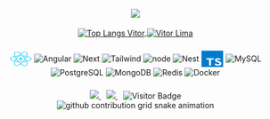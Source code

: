<p align="center">
  <!-- Typing SVG by DenverCoder1 - https://github.com/DenverCoder1/readme-typing-svg -->
  <a href="https://github.com/DenverCoder1/readme-typing-svg">
    <img src="https://readme-typing-svg.demolab.com/?lines=Full%20Stack%20Developer;&font=Fira%20Code&center=true&width=600&height=45&color=FFA500&vCenter=true&pause=1000&size=22" />
  </a>
</p>


<!-- GITHUB STATS -->
<div align="center">
  <a href="https://github.com/VitorSLima/github-readme-stats">
    <img align="center" height="197" src="https://github-readme-stats.vercel.app/api/top-langs/?username=VitorSLima&layout=compact&theme=vision-friendly-dark" alt="Top Langs Vitor" />
  </a>

  <a href="https://github-readme-streak-stats.herokuapp.com">
    <img align="center" src="https://github-readme-streak-stats.herokuapp.com?user=VitorSLima&theme=highcontrast" alt="Vitor Lima" />
  </a>
</div>

###

<!-- STACKS ICONS -->
<div align="center" style="display: inline_block">
  
  <!-- Icon React -->
  <img align="center" alt="React" height="30" width="40" src="https://raw.githubusercontent.com/devicons/devicon/master/icons/react/react-original.svg">
  <!-- Icon Angular -->
  <img align="center" alt="Angular" height="30" width="40" src="https://cdn.jsdelivr.net/gh/devicons/devicon/icons/angularjs/angularjs-original.svg">
  <!-- Icon Next -->
  <img align="center" alt="Next" height="30" width="40" src="https://cdn.jsdelivr.net/gh/devicons/devicon@latest/icons/nextjs/nextjs-original.svg" />
  <!-- Icon Tailwind -->
  <img align="center" alt="Tailwind" height="30" width="40" src="https://cdn.jsdelivr.net/gh/devicons/devicon@latest/icons/tailwindcss/tailwindcss-original.svg" />

  <!-- Icon Node.js -->
  <img align="center" alt="node" height="30" width="40" src="https://cdn.jsdelivr.net/gh/devicons/devicon@latest/icons/nodejs/nodejs-original.svg" />
  <!-- Icon Nest -->
  <img align="center" alt="Nest" height="30" width="40" src="https://cdn.jsdelivr.net/gh/devicons/devicon@latest/icons/nestjs/nestjs-original.svg" />          
  <!-- Icon TS -->
  <img align="center" alt="TS" height="30" width="40" src="https://raw.githubusercontent.com/devicons/devicon/master/icons/typescript/typescript-original.svg" />

  <!-- Icon MySQL -->
  <img align="center" alt="MySQL" height="30" width="40" src="https://cdn.jsdelivr.net/gh/devicons/devicon@latest/icons/mysql/mysql-original.svg" />
  <!-- Icon PostgreSQL -->
  <img align="center" alt="PostgreSQL" height="30" width="40" src="https://cdn.jsdelivr.net/gh/devicons/devicon@latest/icons/postgresql/postgresql-original.svg" />
  <!-- Icon MongoDB -->
  <img align="center" alt="MongoDB" height="30" width="40" src="https://cdn.jsdelivr.net/gh/devicons/devicon@latest/icons/mongodb/mongodb-original.svg" />
  <!-- Icon Redis -->
  <img align="center" alt="Redis" height="30" width="40" src="https://cdn.jsdelivr.net/gh/devicons/devicon@latest/icons/redis/redis-original.svg" />

  <!-- Icon Docker -->
  <img align="center" alt="Docker" height="30" width="40" src="https://cdn.jsdelivr.net/gh/devicons/devicon/icons/docker/docker-original.svg" />

  <!-- Profile Picture -->
  <!-- <img align="right" alt="Vitor-pic" height="150" src="https://lh3.googleusercontent.com/a/ACg8ocLATfW9lZKkN-ylN0w7oZp_xaf_zBPA3W7PMjGPv8hHIhP-P1o=s576-c-no"> -->

  
###


  <!-- CONTACT BADGES -->
  <div style="display: inline_block">
    <!-- Icon Linkedin link -->
    <a href="https://www.linkedin.com/in/vitors-lima/" target="_blank" style="margin-right: 10px;">
      <img src="https://img.shields.io/badge/-LinkedIn-%230077B5?style=for-the-badge&logo=linkedin&logoColor=white">
    </a>
    <!-- Icon Gmail link -->
    <a href="mailto:dev.vitorlima@gmail.com" style="margin-right: 10px;">
      <img src="https://img.shields.io/badge/Gmail-D14836?style=for-the-badge&logo=gmail&logoColor=white">
    </a>
    <!-- Visitor Badge -->
    <img src="https://api.visitorbadge.io/api/VisitorHit?user=VitorSLima&repo=github-visitors-badge&countColor=%237B1E7A" alt="Visitor Badge">
  </div>
  
</div>

<!-- SNAKE GAME -->
<div align="center">
  <picture>
    <source
      media="(prefers-color-scheme: dark)"
      srcset="https://raw.githubusercontent.com/vitorslima/snk/output/github-contribution-grid-snake-dark.svg"
    />
    <source
      media="(prefers-color-scheme: light)"
      srcset="https://raw.githubusercontent.com/vitorslima/snk/output/github-contribution-grid-snake.svg"
    />
    <img
      alt="github contribution grid snake animation"
      src="https://raw.githubusercontent.com/vitorslima/snk/output/github-contribution-grid-snake.svg"
    />
  </picture>
</div>


